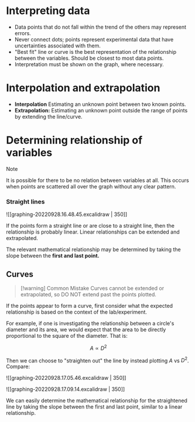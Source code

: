 # Interpreting data

- Data points that do not fall within the trend of the others may represent errors.
- Never connect dots; points represent experimental data that have uncertainties associated with them.
- "Best fit" line or curve is the best representation of the relationship between the variables. Should be closest to most data points.
- Interpretation must be shown on the graph, where necessary.

# Interpolation and extrapolation

- **Interpolation** Estimating an unknown point between two known points.
- **Extrapolation:** Estimating an unknown point outside the range of points by extending the line/curve.

# Determining relationship of variables

> [!note]
> It is possible for there to be no relation between variables at all. This occurs when points are scattered all over the graph without any clear pattern.

### Straight lines

![[graphing-20220928.16.48.45.excalidraw | 350]]

If the points form a straight line or are close to a straight line, then the relationship is probably linear. Linear relationships can be extended and extrapolated.

The relevant mathematical relationship may be determined by taking the slope between the **first and last point.**

## Curves

> [!warning] Common Mistake
> Curves cannot be extended or extrapolated, so DO NOT extend past the points plotted.

If the points appear to form a curve, first consider what the expected relationship is based on the context of the lab/experiment.

For example, if one is investigating the relationship between a circle's diameter and its area, we would expect that the area to be directly proportional to the square of the diameter. That is:

$$
A \propto D^2
$$

Then we can choose to "straighten out" the line by instead plotting $A$ vs $D^2$. Compare:

![[graphing-20220928.17.05.46.excalidraw | 350]]

![[graphing-20220928.17.09.14.excalidraw | 350]]

We can easily determine the mathematical relationship for the straightened line by taking the slope between the first and last point, similar to a linear relationship.
